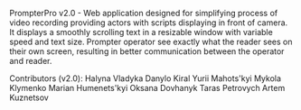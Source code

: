 PrompterPro v2.0 - Web application designed for simplifying process of video recording providing actors with scripts displaying in front of camera. It displays a smoothly scrolling text in a resizable window with variable speed and text size. Prompter operator see exactly  what the reader sees on their own screen, resulting in better communication between the operator and reader.

Contributors (v2.0):
Halyna Vladyka
Danylo Kiral
Yurii Mahots'kyi
Mykola Klymenko
Marian Humenets'kyi
Oksana Dovhanyk
Taras Petrovych
Artem Kuznetsov

